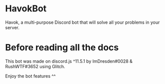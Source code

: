 # HavokBot
Havok, a multi-purpose Discord bot that will solve all your problems in your server.

# Before reading all the docs
This bot was made on discord.js ^11.5.1 by ImDresden#0028 & RushWTF#3652 using Glitch.

Enjoy the bot features ^^
